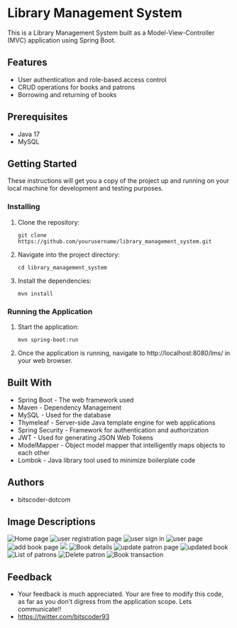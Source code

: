 # Library Management System

This is a Library Management System built as a Model-View-Controller (MVC) application using Spring Boot.

## Features

- User authentication and role-based access control
- CRUD operations for books and patrons
- Borrowing and returning of books

## Prerequisites

- Java 17
- MySQL

## Getting Started

These instructions will get you a copy of the project up and running on your local machine for development and testing purposes.

### Installing

1. Clone the repository:
    ```
    git clone https://github.com/yourusername/library_management_system.git
    ```
2. Navigate into the project directory:
    ```
    cd library_management_system
    ```
3. Install the dependencies:
    ```
    mvn install
    ```

### Running the Application

1. Start the application:
    ```
    mvn spring-boot:run
    ```
2. Once the application is running, navigate to http://localhost:8080/lms/ in your web browser.

## Built With

- Spring Boot - The web framework used
- Maven - Dependency Management
- MySQL - Used for the database
- Thymeleaf - Server-side Java template engine for web applications
- Spring Security - Framework for authentication and authorization
- JWT - Used for generating JSON Web Tokens
- ModelMapper - Object model mapper that intelligently maps objects to each other
- Lombok - Java library tool used to minimize boilerplate code

## Authors

- bitscoder-dotcom

## Image Descriptions
![](/src/main/resources/snapshots/homepage.png "Home page")
![](/src/main/resources/snapshots/register.png "user registration page")
![](/src/main/resources/snapshots/signin.png "user sign in")
![](/src/main/resources/snapshots/userpage.png "user page")
![](/src/main/resources/snapshots/addbook.png "add book page")
![](/src/main/resources/snapshots/Listofbooks.png)
![](/src/main/resources/snapshots/bookdetails.png "Book details")
![](/src/main/resources/snapshots/updatepatron.png "update patron page")
![](/src/main/resources/snapshots/updatedbook.png "updated book")
![](/src/main/resources/snapshots/allpatrons.png "List of patrons")
![](/src/main/resources/snapshots/deletepatron.png "Delete patron")
![](/src/main/resources/snapshots/booktransaction.png "Book transaction")

## Feedback
- Your feedback is much appreciated. Your are free to modify this code, as far as you don't digress from the application scope. Lets communicate!!
- https://twitter.com/bitscoder93

